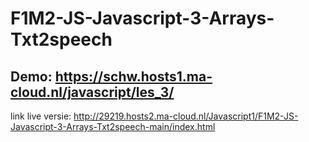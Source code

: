 # F1M2-JS-Javascript-3-Arrays-Txt2speech

## Demo:  https://schw.hosts1.ma-cloud.nl/javascript/les_3/

link live versie: http://29219.hosts2.ma-cloud.nl/Javascript1/F1M2-JS-Javascript-3-Arrays-Txt2speech-main/index.html
